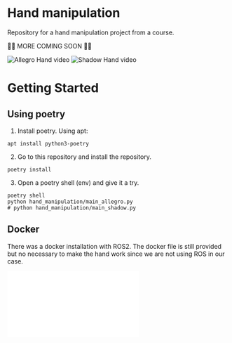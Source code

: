 # Hand manipulation
Repository for a hand manipulation project from a course.

🚧🚧 MORE COMING SOON 🚧🚧

![Allegro Hand video](media/allegro-hand.gif)
![Shadow Hand video](media/index-finger-control.gif)
# Getting Started

## Using poetry

1. Install poetry. Using apt:
```
apt install python3-poetry
```

2. Go to this repository and install the repository.
```
poetry install
```

3. Open a poetry shell (env) and give it a try.
```
poetry shell
python hand_manipulation/main_allegro.py
# python hand_manipulation/main_shadow.py
```
## Docker

There was a docker installation with ROS2. The docker file is still provided but no necessary to make the hand work
since we are not using ROS in our case.

![Docker Readme](README-ARCHIVE.md)
